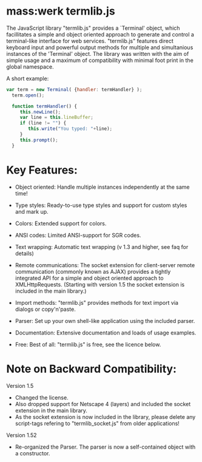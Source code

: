 mass:werk termlib.js
=====================
The JavaScript library "termlib.js" provides a `Terminal' object, which facillitates a simple and object oriented approach to generate and control a terminal-like interface for web services.
"termlib.js" features direct keyboard input and powerful output methods for multiple and simultanious instances of the 'Terminal' object.
The library was written with the aim of simple usage and a maximum of compatibility with minimal foot print in the global namespace.

A short example:
```js
var term = new Terminal( {handler: termHandler} );
  term.open();

  function termHandler() {
     this.newLine();
     var line = this.lineBuffer;
     if (line != "") {
        this.write("You typed: "+line);
     }
     this.prompt();
  }
```

Key Features:
==============
 - Object oriented: Handle multiple instances independently at the same time!

 - Type styles: Ready-to-use type styles and support for custom styles and mark up.

 - Colors: Extended support for colors.

 - ANSI codes: Limited ANSI-support for SGR codes.

 - Text wrapping: Automatic text wrapping (v 1.3 and higher, see faq for details)

 - Remote communications: The socket extension for client-server remote communication (commonly known as AJAX) provides a tightly integrated API for a simple and object oriented approach to XMLHttpRequests. (Starting with version 1.5 the socket extension is included in the main library.)

 - Import methods: "termlib.js" provides methods for text import via dialogs or copy'n'paste.

 - Parser: Set up your own shell-like application using the included parser.

 - Documentation: Extensive documentation and loads of usage examples.

 - Free: Best of all: "termlib.js" is free, see the licence below.


Note on Backward Compatibility:
===============================

Version 1.5
 - Changed the license.
 - Also dropped support for Netscape 4 (layers) and included the socket extension in the main library.
 - As the socket extension is now included in the library, please delete any script-tags refering to "termlib_socket.js" from older applications!
 
Version 1.52
 - Re-organized the Parser. The parser is now a self-contained object with a constructor.
